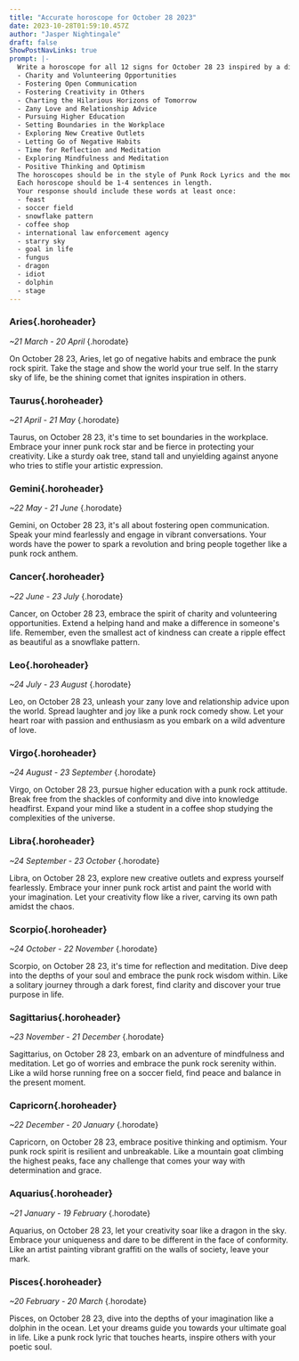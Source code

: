 ```yaml
---
title: "Accurate horoscope for October 28 2023"
date: 2023-10-28T01:59:10.457Z
author: "Jasper Nightingale"
draft: false
ShowPostNavLinks: true
prompt: |-
  Write a horoscope for all 12 signs for October 28 23 inspired by a different focus for each. Ensure you do not include the focus in the response:
  - Charity and Volunteering Opportunities
  - Fostering Open Communication
  - Fostering Creativity in Others
  - Charting the Hilarious Horizons of Tomorrow
  - Zany Love and Relationship Advice
  - Pursuing Higher Education
  - Setting Boundaries in the Workplace
  - Exploring New Creative Outlets
  - Letting Go of Negative Habits
  - Time for Reflection and Meditation
  - Exploring Mindfulness and Meditation
  - Positive Thinking and Optimism
  The horoscopes should be in the style of Punk Rock Lyrics and the mood of relaxed
  Each horoscope should be 1-4 sentences in length.
  Your response should include these words at least once:
  - feast
  - soccer field
  - snowflake pattern
  - coffee shop
  - international law enforcement agency
  - starry sky
  - goal in life
  - fungus
  - dragon
  - idiot
  - dolphin
  - stage
---
```


### Aries{.horoheader}

*~21 March - 20 April*
{.horodate}

On October 28 23, Aries, let go of negative habits and embrace the punk rock spirit. Take the stage and show the world your true self. In the starry sky of life, be the shining comet that ignites inspiration in others.


### Taurus{.horoheader}

*~21 April - 21 May*
{.horodate}

Taurus, on October 28 23, it's time to set boundaries in the workplace. Embrace your inner punk rock star and be fierce in protecting your creativity. Like a sturdy oak tree, stand tall and unyielding against anyone who tries to stifle your artistic expression.


### Gemini{.horoheader}

*~22 May - 21 June*
{.horodate}

Gemini, on October 28 23, it's all about fostering open communication. Speak your mind fearlessly and engage in vibrant conversations. Your words have the power to spark a revolution and bring people together like a punk rock anthem.


### Cancer{.horoheader}

*~22 June - 23 July*
{.horodate}

Cancer, on October 28 23, embrace the spirit of charity and volunteering opportunities. Extend a helping hand and make a difference in someone's life. Remember, even the smallest act of kindness can create a ripple effect as beautiful as a snowflake pattern.


### Leo{.horoheader}

*~24 July - 23 August*
{.horodate}

Leo, on October 28 23, unleash your zany love and relationship advice upon the world. Spread laughter and joy like a punk rock comedy show. Let your heart roar with passion and enthusiasm as you embark on a wild adventure of love.


### Virgo{.horoheader}

*~24 August - 23 September*
{.horodate}

Virgo, on October 28 23, pursue higher education with a punk rock attitude. Break free from the shackles of conformity and dive into knowledge headfirst. Expand your mind like a student in a coffee shop studying the complexities of the universe.


### Libra{.horoheader}

*~24 September - 23 October*
{.horodate}

Libra, on October 28 23, explore new creative outlets and express yourself fearlessly. Embrace your inner punk rock artist and paint the world with your imagination. Let your creativity flow like a river, carving its own path amidst the chaos.


### Scorpio{.horoheader}

*~24 October - 22 November*
{.horodate}

Scorpio, on October 28 23, it's time for reflection and meditation. Dive deep into the depths of your soul and embrace the punk rock wisdom within. Like a solitary journey through a dark forest, find clarity and discover your true purpose in life.


### Sagittarius{.horoheader}

*~23 November - 21 December*
{.horodate}

Sagittarius, on October 28 23, embark on an adventure of mindfulness and meditation. Let go of worries and embrace the punk rock serenity within. Like a wild horse running free on a soccer field, find peace and balance in the present moment.


### Capricorn{.horoheader}

*~22 December - 20 January*
{.horodate}

Capricorn, on October 28 23, embrace positive thinking and optimism. Your punk rock spirit is resilient and unbreakable. Like a mountain goat climbing the highest peaks, face any challenge that comes your way with determination and grace.


### Aquarius{.horoheader}

*~21 January - 19 February*
{.horodate}

Aquarius, on October 28 23, let your creativity soar like a dragon in the sky. Embrace your uniqueness and dare to be different in the face of conformity. Like an artist painting vibrant graffiti on the walls of society, leave your mark.


### Pisces{.horoheader}

*~20 February - 20 March*
{.horodate}

Pisces, on October 28 23, dive into the depths of your imagination like a dolphin in the ocean. Let your dreams guide you towards your ultimate goal in life. Like a punk rock lyric that touches hearts, inspire others with your poetic soul.

